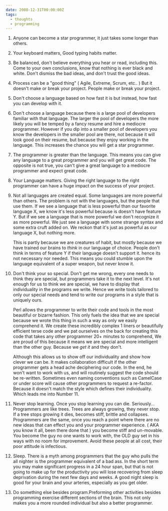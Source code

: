```yaml
---
date: 2008-12-31T00:00:00Z
tags:
  - thoughts
  - programming
---
```

1. Anyone can become a star programmer, it just takes some longer than others.
2. Your keyboard matters, Good typing habits matter.
3. Be balanced, don't believe everything you hear or read, including this. Come
    to your own conclusions, know that nothing is ever black and white. Don't
    dismiss the bad ideas, and don't trust the good ideas.  <!--more-->
4. Process can be a "good thing" ( Agile, Extreme, Scrum, etc.. ) But it
    doesn't make or break your project. People make or break your project.
5. Don't choose a language based on how fast it is but instead, how fast you
    can develop with it.
6. Don't choose a language because there is a large pool of developers familiar
    with that language. The larger the pool of developers the more likely you will
    be temped by a fancy resume and hire a mediocre programmer. However if you dip
    into a smaller pool of developers you know the developers in the smaller pool
    are there, not because it will look good on their resume, but because they
    enjoy working in the language. This increases the chance you will get a star
    programmer.
7. The programmer is greater than the language. This means you can give any
    language to a great programmer and you will get great code. The opposite is not
    true, you can't give a great language to a mediocre programmer and expect great
    code.
8. Your Language matters. Giving the right language to the right programmer can
    have a huge impact on the success of your project.
9. Not all languages are created equal. Some languages are more powerful than
    others. The problem is not with the languages, but the people that use them. If
    we see a language that is less powerful than our favorite language X, we know
    it's less powerful because is doesn't have feature Y. But if we see a language
    that is more powerful we don't recognize it as more powerful. We just see a
    language with some strange syntax and some extra cruft added on. We reckon that
    it's just as powerful as our language X, but nothing more.

    This is partly because we are creatures of habit, but mostly because we have
    trained our brains to *think* in our language of choice. People don't think in
    terms of feature Y if their language doesn't support it. hence its not
    necessary nor needed. This means you could stumble upon the language equivalent
    of a super weapon, but never know it.
10. Don't think your so special. Don't get me wrong, every one needs to think
    they are special, but programmers take it to the next level. It's not enough
    for us to think we are special, we have to display that individuality in the
    programs we write. Hence we write tools tailored to only our special needs and
    tend to write our programs in a style that is uniquely ours.

    Perl allows the programmer to write their code and tools in the most beautiful
    or bizarre fashion. This only fuels the idea that we are special because we
    wrote this thing in such a way as only we easily comprehend it. We create these
    incredibly complex 1 liners or beautifully efficient terse code and we pat
    ourselves on the back for creating this code that takes any other programmer
    20+ minutes to comprehend, We are proud of this because it means we are special
    and more intelligent than the other guy. Because we *get it* and they don't.

    Although this allows us to show off our individuality and show how clever we
    can be. It makes collaboration difficult if the other programmer gets a head
    ache deciphering our code. In the end, he won't want to work with us, and will
    routinely suggest the code should be re-written. Sometimes even naming
    conventions such as CamelCase or under score will cause other programmers to
    request a re-factor. Because it doesn't match the style which defines their
    individuality. Which leads me into Number 11.
11. Never stop learning. Once you stop learning you can die. Seriously...
    Programmers are like trees. Trees are always growing, they never stop. If a
    tree stops growing it dies, becomes stiff, brittle and collapses. Programmers
    are the same, once you reach a point where there are no new ideas that can
    effect you and your programmer experience. ( AKA you know it all, been there
    done that ) you become stiff and un-movable. You become the guy no one wants to
    work with, the OLD guy set in his ways with no room for improvement. Avoid
    these people at all cost, their poor attitude is infectious.
12. Sleep. There is a myth among programmers that the guy who pulls the all
    nighter is the programmer equivalent of a bad ass. In the short term you may
    make significant progress in a 24 hour span, but that is not going to make up
    for the productivity you will lose recovering from sleep deprivation during the
    next few days and weeks. A good night sleep is good for your brain and your
    arteries, especially as you get older.
13. Do something else besides program.Preforming other activities besides
    programming exercise different sections of the brain. This not only makes you a
    more rounded individual but also a better programmer.
